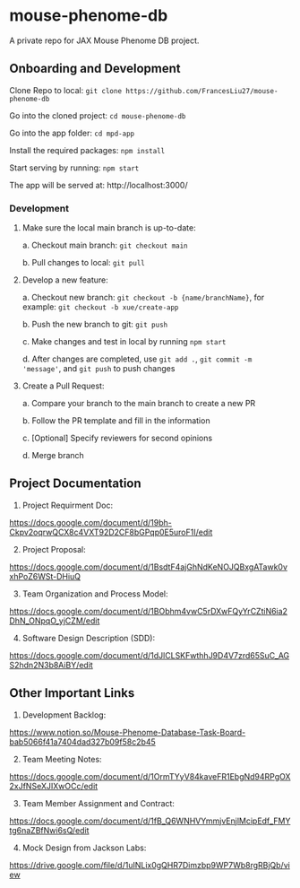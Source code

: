 # mouse-phenome-db
A private repo for JAX Mouse Phenome DB project.

## Onboarding and Development

Clone Repo to local: `git clone https://github.com/FrancesLiu27/mouse-phenome-db`

Go into the cloned project: `cd mouse-phenome-db`

Go into the app folder: `cd mpd-app`

Install the required packages: `npm install`

Start serving by running: `npm start`

The app will be served at: http://localhost:3000/

### Development
   
1. Make sure the local main branch is up-to-date:
   
   a. Checkout main branch: `git checkout main`
   
   b. Pull changes to local: `git pull`
   
2. Develop a new feature:
   
   a. Checkout new branch: `git checkout -b {name/branchName}`, for example: `git checkout -b xue/create-app`
   
   b. Push the new branch to git: `git push`
   
   c. Make changes and test in local by running `npm start`
   
   d. After changes are completed, use `git add .`, `git commit -m 'message'`, and `git push` to push changes

3. Create a Pull Request:
   
   a. Compare your branch to the main branch to create a new PR
   
   b. Follow the PR template and fill in the information
   
   c. [Optional] Specify reviewers for second opinions
   
   d. Merge branch


## Project Documentation

1. Project Requirment Doc:

https://docs.google.com/document/d/19bh-Ckpv2oqrwQCX8c4VXT92D2CF8bGPqp0E5uroF1I/edit

2. Project Proposal:

https://docs.google.com/document/d/1BsdtF4ajGhNdKeNOJQBxgATawk0vxhPoZ6WSt-DHiuQ

3. Team Organization and Process Model:

https://docs.google.com/document/d/1BObhm4vwC5rDXwFQyYrCZtiN6ia2DhN_ONpqO_yjCZM/edit

4. Software Design Description (SDD):

https://docs.google.com/document/d/1dJlCLSKFwthhJ9D4V7zrd65SuC_AGS2hdn2N3b8AiBY/edit


## Other Important Links

1. Development Backlog:

https://www.notion.so/Mouse-Phenome-Database-Task-Board-bab5066f41a7404dad327b09f58c2b45

2. Team Meeting Notes:

https://docs.google.com/document/d/1OrmTYyV84kaveFR1EbgNd94RPgOX2xJfNSeXJIXwOCc/edit

3. Team Member Assignment and Contract:

https://docs.google.com/document/d/1fB_Q6WNHVYmmjvEnjlMcipEdf_FMYtg6naZBfNwi6sQ/edit

4. Mock Design from Jackson Labs:

https://drive.google.com/file/d/1uINLix0gQHR7Dimzbp9WP7Wb8rgRBjQb/view








